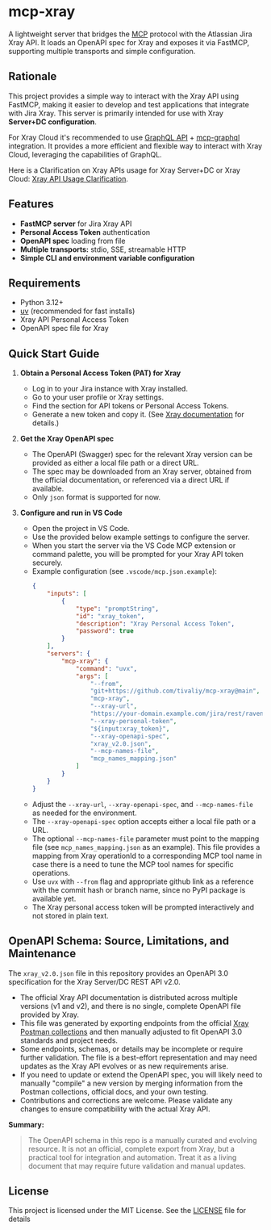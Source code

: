 # mcp-xray

A lightweight server that bridges the [MCP](https://modelcontextprotocol.io/introduction) protocol with the Atlassian Jira Xray API. It loads an OpenAPI spec for Xray and exposes it via FastMCP, supporting multiple transports and simple configuration.

## Rationale

This project provides a simple way to interact with the Xray API using FastMCP, making it easier to develop and test applications that integrate with Jira Xray. This server is primarily intended for use with Xray **Server+DC configuration**.

For Xray Cloud it's recommended to use [GraphQL API](https://docs.getxray.app/display/XRAYCLOUD/GraphQL+API) + [mcp-graphql](https://github.com/blurrah/mcp-graphql) integration. It provides a more efficient and flexible way to interact with Xray Cloud, leveraging the capabilities of GraphQL.

Here is a Clarification on Xray APIs usage for Xray Server+DC or Xray Cloud: [Xray API Usage Clarification](https://docs.getxray.app/display/XRAY/Clarifications+on+APIs+usage).

## Features

- **FastMCP server** for Jira Xray API
- **Personal Access Token** authentication
- **OpenAPI spec** loading from file
- **Multiple transports:** stdio, SSE, streamable HTTP
- **Simple CLI and environment variable configuration**

## Requirements

- Python 3.12+
- [uv](https://github.com/astral-sh/uv) (recommended for fast installs)
- Xray API Personal Access Token
- OpenAPI spec file for Xray

## Quick Start Guide

1. **Obtain a Personal Access Token (PAT) for Xray**

   - Log in to your Jira instance with Xray installed.
   - Go to your user profile or Xray settings.
   - Find the section for API tokens or Personal Access Tokens.
   - Generate a new token and copy it. (See [Xray documentation](https://docs.getxray.app/display/XRAY/REST+API) for details.)

1. **Get the Xray OpenAPI spec**

   - The OpenAPI (Swagger) spec for the relevant Xray version can be provided as either a local file path or a direct URL.
   - The spec may be downloaded from an Xray server, obtained from the official documentation, or referenced via a direct URL if available.
   - Only `json` format is supported for now.

1. **Configure and run in VS Code**

   - Open the project in VS Code.
   - Use the provided below example settings to configure the server.
   - When you start the server via the VS Code MCP extension or command palette, you will be prompted for your Xray API token securely.
   - Example configuration (see `.vscode/mcp.json.example`):
     ```json
     {
         "inputs": [
             {
                 "type": "promptString",
                 "id": "xray_token",
                 "description": "Xray Personal Access Token",
                 "password": true
             }
         ],
         "servers": {
             "mcp-xray": {
                 "command": "uvx",
                 "args": [
                     "--from",
                     "git+https://github.com/tivaliy/mcp-xray@main",
                     "mcp-xray",
                     "--xray-url",
                     "https://your-domain.example.com/jira/rest/raven/2.0/api",
                     "--xray-personal-token",
                     "${input:xray_token}",
                     "--xray-openapi-spec",
                     "xray_v2.0.json",
                     "--mcp-names-file",
                     "mcp_names_mapping.json"
                 ]
             }
         }
     }
     ```
   - Adjust the `--xray-url`, `--xray-openapi-spec`, and `--mcp-names-file` as needed for the environment.
   - The `--xray-openapi-spec` option accepts either a local file path or a URL.
   - The optional `--mcp-names-file` parameter must point to the mapping file (see `mcp_names_mapping.json` as an example). This file provides a mapping from Xray operationId to a corresponding MCP tool name in case there is a need to tune the MCP tool names for specific operations.
   - Use `uvx` with `--from` flag and appropriate github link as a reference with the commit hash or branch name, since no PyPI package is available yet.
   - The Xray personal access token will be prompted interactively and not stored in plain text.

## OpenAPI Schema: Source, Limitations, and Maintenance

The `xray_v2.0.json` file in this repository provides an OpenAPI 3.0 specification for the Xray Server/DC REST API v2.0.

- The official Xray API documentation is distributed across multiple versions (v1 and v2), and there is no single, complete OpenAPI file provided by Xray.
- This file was generated by exporting endpoints from the official [Xray Postman collections](https://github.com/Xray-App/xray-postman-collections) and then manually adjusted to fit OpenAPI 3.0 standards and project needs.
- Some endpoints, schemas, or details may be incomplete or require further validation. The file is a best-effort representation and may need updates as the Xray API evolves or as new requirements arise.
- If you need to update or extend the OpenAPI spec, you will likely need to manually "compile" a new version by merging information from the Postman collections, official docs, and your own testing.
- Contributions and corrections are welcome. Please validate any changes to ensure compatibility with the actual Xray API.

**Summary:**

> The OpenAPI schema in this repo is a manually curated and evolving resource. It is not an official, complete export from Xray, but a practical tool for integration and automation. Treat it as a living document that may require future validation and manual updates.

## License

This project is licensed under the MIT License. See the [LICENSE](LICENSE) file for details
